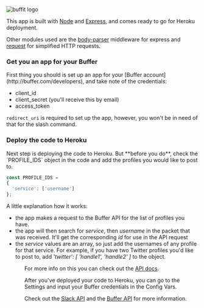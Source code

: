 ![buffit logo](https://dl.dropboxusercontent.com/u/9299425/BUFFIT.png)

This app is built with [Node](http://nodejs.org) and [Express](http://expressjs.com), and comes ready to go for Heroku deployment. 

Other modules used are the [body-parser](https://github.com/expressjs/body-parser) middleware for express and [request](https://github.com/request/request) for simplified HTTP requests.

<h3>Get you an app for your Buffer</h3>
First thing you should is set up an app for your [Buffer account](http://buffer.com/developers), and take note of the credentials: 
<ul>
<li>client_id </li>
<li>client_secret (you'll receive this by email)</li>
<li>access_token </li>
</ul>

`redirect_uri` is required to set up the app, however, you won't be in need of that for the slash command.

<h3>Deploy the code to Heroku</h3>
Next step is deploying the code to Heroku. But **before you do**, check the `PROFILE_IDS` object in the code and add the profiles you would like to post to. 

```javascript
const PROFILE_IDS =
{
  'service': ['username']
};
```
A little explanation how it works:
<ul>
<li>the app makes a request to the Buffer API for the list of profiles you have.</li>
<li>the app will then search for <em>service</em>, then <em>username</em> in the packet that was received.  It'll get the corresponding <em>id</em> for use in the API request</li> 
<li>the <em>service</em> values are an array, so just add the usernames of any profile for that service. For example, if you have two Twitter profiles you'd like to post to, add <em>'twitter': [ 'handle1', 'handle2' ]</em> to the object.</li>
<ul>

For more info on this you can check out the [API docs](http://buffer.com/developers/api).

After you've deployed your code to Heroku, you can go to the Settings and input your Buffer credentials in the Config Vars.

Check out the [Slack API](http://api.slack.com) and the [Buffer API](http://buffer.com/developers/api) for more information.
